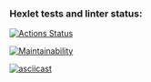 ### Hexlet tests and linter status:
[![Actions Status](https://github.com/Kos1la/backend-project-44/actions/workflows/hexlet-check.yml/badge.svg)](https://github.com/Kos1la/backend-project-44/actions)

[![Maintainability](https://api.codeclimate.com/v1/badges/003d78b674feebd598fb/maintainability)](https://codeclimate.com/github/Kos1la/backend-project-44/maintainability)

[![asciicast](https://asciinema.org/a/5sNZilAQ7GOoWbgRD9EBGNw01.svg)](https://asciinema.org/a/5sNZilAQ7GOoWbgRD9EBGNw01)